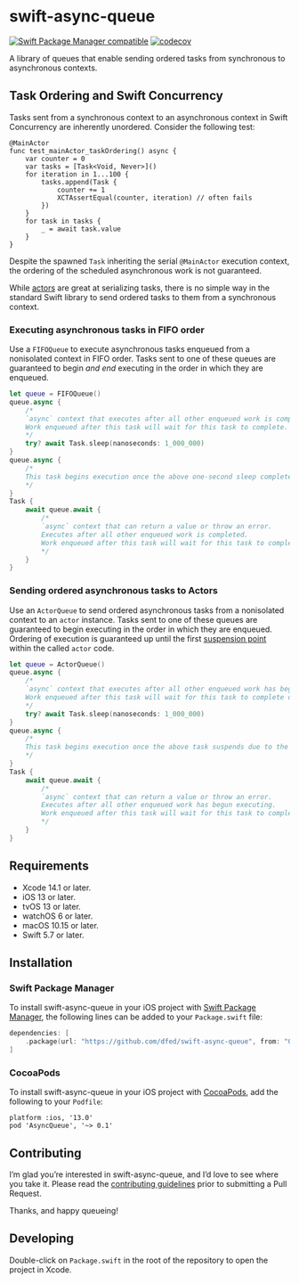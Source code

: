 # swift-async-queue
[![Swift Package Manager compatible](https://img.shields.io/badge/SPM-compatible-4BC51D.svg?style=flat)](https://github.com/apple/swift-package-manager)
[![codecov](https://codecov.io/gh/dfed/swift-async-queue/branch/main/graph/badge.svg?token=nZBHcZZ63F)](https://codecov.io/gh/dfed/swift-async-queue)

A library of queues that enable sending ordered tasks from synchronous to asynchronous contexts.

## Task Ordering and Swift Concurrency

Tasks sent from a synchronous context to an asynchronous context in Swift Concurrency are inherently unordered. Consider the following test:

```
@MainActor
func test_mainActor_taskOrdering() async {
    var counter = 0
    var tasks = [Task<Void, Never>]()
    for iteration in 1...100 {
        tasks.append(Task {
            counter += 1
            XCTAssertEqual(counter, iteration) // often fails
        })
    }
    for task in tasks {
        _ = await task.value
    }
}
```

Despite the spawned `Task` inheriting the serial `@MainActor` execution context, the ordering of the scheduled asynchronous work is not guaranteed.

While [actors](https://docs.swift.org/swift-book/LanguageGuide/Concurrency.html#ID645) are great at serializing tasks, there is no simple way in the standard Swift library to send ordered tasks to them from a synchronous context.

### Executing asynchronous tasks in FIFO order

Use a `FIFOQueue` to execute asynchronous tasks enqueued from a nonisolated context in FIFO order. Tasks sent to one of these queues are guaranteed to begin _and end_ executing in the order in which they are enqueued.

```swift
let queue = FIFOQueue()
queue.async {
    /*
    `async` context that executes after all other enqueued work is completed.
    Work enqueued after this task will wait for this task to complete.
    */
    try? await Task.sleep(nanoseconds: 1_000_000)
}
queue.async {
    /*
    This task begins execution once the above one-second sleep completes.
    */
}
Task {
    await queue.await {
        /*
        `async` context that can return a value or throw an error.
        Executes after all other enqueued work is completed.
        Work enqueued after this task will wait for this task to complete.
        */
    }
}
```

### Sending ordered asynchronous tasks to Actors

Use an `ActorQueue` to send ordered asynchronous tasks from a nonisolated context to an `actor` instance. Tasks sent to one of these queues are guaranteed to begin executing in the order in which they are enqueued. Ordering of execution is guaranteed up until the first [suspension point](https://docs.swift.org/swift-book/LanguageGuide/Concurrency.html#ID639) within the called `actor` code.

```swift
let queue = ActorQueue()
queue.async {
    /*
    `async` context that executes after all other enqueued work has begun executing.
    Work enqueued after this task will wait for this task to complete or suspend.
    */
    try? await Task.sleep(nanoseconds: 1_000_000)
}
queue.async {
    /*
    This task begins execution once the above task suspends due to the one-second sleep.
    */
}
Task {
    await queue.await {
        /*
        `async` context that can return a value or throw an error.
        Executes after all other enqueued work has begun executing.
        Work enqueued after this task will wait for this task to complete or suspend.
        */
    }
}
```

## Requirements

* Xcode 14.1 or later.
* iOS 13 or later.
* tvOS 13 or later.
* watchOS 6 or later.
* macOS 10.15 or later.
* Swift 5.7 or later.

## Installation

### Swift Package Manager

To install swift-async-queue in your iOS project with [Swift Package Manager](https://github.com/apple/swift-package-manager), the following lines can be added to your `Package.swift` file:

```swift
dependencies: [
    .package(url: "https://github.com/dfed/swift-async-queue", from: "0.0.1"),
]
```

### CocoaPods

To install swift-async-queue in your iOS project with [CocoaPods](http://cocoapods.org), add the following to your `Podfile`:

```
platform :ios, '13.0'
pod 'AsyncQueue', '~> 0.1'
```

## Contributing

I’m glad you’re interested in swift-async-queue, and I’d love to see where you take it. Please read the [contributing guidelines](Contributing.md) prior to submitting a Pull Request.

Thanks, and happy queueing!

## Developing

Double-click on `Package.swift` in the root of the repository to open the project in Xcode.
